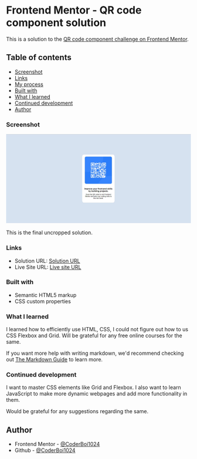 # Frontend Mentor - QR code component solution

This is a solution to the [QR code component challenge on Frontend Mentor](https://www.frontendmentor.io/challenges/qr-code-component-iux_sIO_H). 

## Table of contents

- [Screenshot](#screenshot)
- [Links](#links)
- [My process](#my-process)
- [Built with](#built-with)
- [What I learned](#what-i-learned)
- [Continued development](#continued-development)
- [Author](#author)

### Screenshot

![Desktop version](images\Screenshot_Desktop.jpg)

This is the final uncropped solution.

### Links

- Solution URL: [Solution URL](https://github.com/CoderBoi1024/QR-code-component)
- Live Site URL: [Live site URL](https://coderboi1024.github.io/QR-code-component/)

### Built with

- Semantic HTML5 markup
- CSS custom properties

### What I learned

I learned how to efficiently use HTML, CSS, I could not figure out how to us CSS Flexbox and Grid. Will be grateful for any free online courses for the same.

If you want more help with writing markdown, we'd recommend checking out [The Markdown Guide](https://www.markdownguide.org/) to learn more.


### Continued development

I want to master CSS elements like Grid and Flexbox. I also want to learn JavaScript to make more dynamic webpages and add more functionality in them.

Would be grateful for any suggestions regarding the same.

## Author

- Frontend Mentor - [@CoderBoi1024](https://www.frontendmentor.io/profile/CoderBoi1024)
- Github - [@CoderBoi1024](https://github.com/CoderBoi1024)